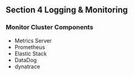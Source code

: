 ## Section 4 Logging & Monitoring

### Monitor Cluster Components

- Metrics Server
- Prometheus
- Elastic Stack
- DataDog
- dynatrace
